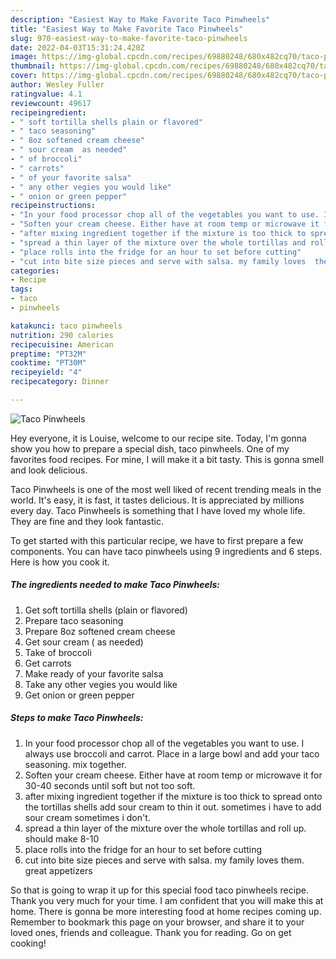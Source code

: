 ```yaml
---
description: "Easiest Way to Make Favorite Taco Pinwheels"
title: "Easiest Way to Make Favorite Taco Pinwheels"
slug: 970-easiest-way-to-make-favorite-taco-pinwheels
date: 2022-04-03T15:31:24.420Z
image: https://img-global.cpcdn.com/recipes/69880248/680x482cq70/taco-pinwheels-recipe-main-photo.jpg
thumbnail: https://img-global.cpcdn.com/recipes/69880248/680x482cq70/taco-pinwheels-recipe-main-photo.jpg
cover: https://img-global.cpcdn.com/recipes/69880248/680x482cq70/taco-pinwheels-recipe-main-photo.jpg
author: Wesley Fuller
ratingvalue: 4.1
reviewcount: 49617
recipeingredient:
- " soft tortilla shells plain or flavored"
- " taco seasoning"
- " 8oz softened cream cheese"
- " sour cream  as needed"
- " of broccoli"
- " carrots"
- " of your favorite salsa"
- " any other vegies you would like"
- " onion or green pepper"
recipeinstructions:
- "In your food processor chop all of the vegetables you want to use. I always use broccoli and carrot. Place in a large bowl and add your taco seasoning. mix together."
- "Soften your cream cheese. Either have at room temp or microwave it for 30-40 seconds until soft but not too soft."
- "after mixing ingredient together if the mixture is too thick to spread onto the tortillas shells add sour cream to thin it out. sometimes i have to add sour cream sometimes i don&#39;t."
- "spread a thin layer of the mixture over the whole tortillas and roll up. should make 8-10"
- "place rolls into the fridge for an hour to set before cutting"
- "cut into bite size pieces and serve with salsa. my family loves  them. great appetizers"
categories:
- Recipe
tags:
- taco
- pinwheels

katakunci: taco pinwheels 
nutrition: 290 calories
recipecuisine: American
preptime: "PT32M"
cooktime: "PT30M"
recipeyield: "4"
recipecategory: Dinner

---
```



![Taco Pinwheels](https://img-global.cpcdn.com/recipes/69880248/680x482cq70/taco-pinwheels-recipe-main-photo.jpg)

Hey everyone, it is Louise, welcome to our recipe site. Today, I'm gonna show you how to prepare a special dish, taco pinwheels. One of my favorites food recipes. For mine, I will make it a bit tasty. This is gonna smell and look delicious.

Taco Pinwheels is one of the most well liked of recent trending meals in the world. It's easy, it is fast, it tastes delicious. It is appreciated by millions every day. Taco Pinwheels is something that I have loved my whole life. They are fine and they look fantastic.




To get started with this particular recipe, we have to first prepare a few components. You can have taco pinwheels using 9 ingredients and 6 steps. Here is how you cook it.

<!--inarticleads1-->

##### The ingredients needed to make Taco Pinwheels:

1. Get  soft tortilla shells (plain or flavored)
1. Prepare  taco seasoning
1. Prepare  8oz softened cream cheese
1. Get  sour cream ( as needed)
1. Take  of broccoli
1. Get  carrots
1. Make ready  of your favorite salsa
1. Take  any other vegies you would like
1. Get  onion or green pepper




<!--inarticleads2-->

##### Steps to make Taco Pinwheels:

1. In your food processor chop all of the vegetables you want to use. I always use broccoli and carrot. Place in a large bowl and add your taco seasoning. mix together.
1. Soften your cream cheese. Either have at room temp or microwave it for 30-40 seconds until soft but not too soft.
1. after mixing ingredient together if the mixture is too thick to spread onto the tortillas shells add sour cream to thin it out. sometimes i have to add sour cream sometimes i don&#39;t.
1. spread a thin layer of the mixture over the whole tortillas and roll up. should make 8-10
1. place rolls into the fridge for an hour to set before cutting
1. cut into bite size pieces and serve with salsa. my family loves  them. great appetizers




So that is going to wrap it up for this special food taco pinwheels recipe. Thank you very much for your time. I am confident that you will make this at home. There is gonna be more interesting food at home recipes coming up. Remember to bookmark this page on your browser, and share it to your loved ones, friends and colleague. Thank you for reading. Go on get cooking!
